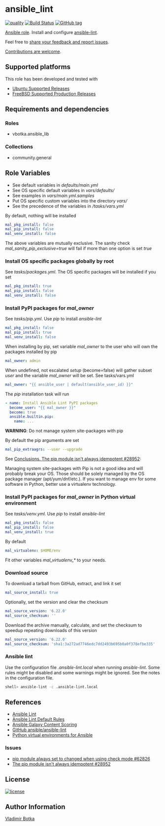 # ansible_lint

[![quality](https://img.shields.io/ansible/quality/27910)](https://galaxy.ansible.com/vbotka/ansible_lint)
[![Build Status](https://app.travis-ci.com/vbotka/ansible-lint.svg?branch=master)](https://app.travis-ci.com/vbotka/ansible-lint)
[![GitHub tag](https://img.shields.io/github/v/tag/vbotka/ansible-lint)](https://github.com/vbotka/ansible-lint/tags)

[Ansible role](https://galaxy.ansible.com/vbotka/ansible_lint/). Install and configure [ansible-lint](https://github.com/ansible-community/ansible-lint).

Feel free to [share your feedback and report issues](https://github.com/vbotka/ansible-lint/issues).

[Contributions are welcome](https://github.com/firstcontributions/first-contributions).


## Supported platforms

This role has been developed and tested with

- [Ubuntu Supported Releases](http://releases.ubuntu.com/)
- [FreeBSD Supported Production Releases](https://www.freebsd.org/releases/)


## Requirements and dependencies

### Roles

- vbotka.ansible_lib

### Collections

- community.general


## Role Variables

- See default variables in *defaults/main.yml*
- See OS specific default variables in *vars/defaults/*
- See examples in *vars/main.yml.samples*
- Put OS specific custom variables into the directory *vars/*
- See the precedence of the variables in */tasks/vars.yml*

By default, nothing will be installed

```yaml
mal_pkg_install: false
mal_pip_install: false
mal_venv_install: false
```

The above variables are mutually exclusive. The sanity check
*mal_sanity_pip_exclusive=true* will fail if more than one option is
set *true*


### Install OS specific packages globally by root

See *tasks/packages.yml*. The OS specific packages will be installed
if you set

```yaml
mal_pkg_install: true
mal_pip_install: false
mal_venv_install: false
```

### Install PyPI packages for *mal_owner*

See *tasks/pip.yml*. Use *pip* to install *ansible-lint*

```yaml
mal_pkg_install: false
mal_pip_install: true
mal_venv_install: false
```

When installing by pip, set variable *mal_owner* to the user who will
own the packages installed by pip

```yaml
mal_owner: admin
```

When undefined, not escalated *setup* (become=false) will gather
subset *user* and the variable *mal_owner* will be set. See
tasks/vars.yml

```yaml
mal_owner: "{{ ansible_user | default(ansible_user_id) }}"
```

The *pip* installation task will run

```yaml
- name: Install Ansible Lint PyPI packages
  become_user: "{{ mal_owner }}"
  become: true
  ansible.builtin.pip:
    name: ...
```

**WARNING**: Do not manage system site-packages with pip

By default the pip arguments are set

```yaml
mal_pip_extraagrs: --user --upgrade
```

See [Conclusions. The pip module isn't always idempotent #28952](https://github.com/ansible/ansible/issues/28952):

  Managing system site-packages with Pip is not a good idea and will
  probably break your OS. Those should be solely managed by the OS
  package manager (apt/yum/dnf/etc.). If you want to manage env for
  some software in Python, better use a virtualenv technology.


### Install PyPI packages for *mal_owner* in Python virtual environment

See *tasks/venv.yml*. Use *pip* to install *ansible-lint*

```yaml
mal_pkg_install: false
mal_pip_install: false
mal_venv_install: true
```

By default

```yaml
mal_virtualenv: $HOME/env
```
Fit other variables *mal_virtualenv_\** to your needs.


### Download source

To download a tarball from GitHub, extract, and link it set

```yaml
mal_source_install: true
```

Optionally, set the version and clear the checksum

```yaml
mal_source_version: '6.22.0'
mal_source_checksum: ''
```

Download the archive manually, calculate, and set the checksum to
speedup repeating downloads of this version

```yaml
mal_source_version: '6.22.0'
mal_source_checksum: 'sha1:3a272ad7746edc7dd2493b695b0a0f378efbe335'
```


### Ansible lint

Use the configuration file *.ansible-lint.local* when running
*ansible-lint*. Some rules might be disabled and some warnings might
be ignored. See the notes in the configuration file.

```bash
shell> ansible-lint -c .ansible-lint.local
```


## References

- [Ansible Lint](https://docs.ansible.com/ansible-lint/)
- [Ansible Lint Default Rules](https://docs.ansible.com/ansible-lint/rules/default_rules.html#default-rules)
- [Ansible Galaxy Content Scoring](https://galaxy.ansible.com/docs/contributing/content_scoring.html#syntax-score)
- [GitHub ansible/ansible-lint](https://github.com/ansible/ansible-lint)
- [Python virtual environments for Ansible](https://www.redhat.com/sysadmin/python-venv-ansible)


### Issues

- [pip module always set to changed when using check mode #62826](https://github.com/ansible/ansible/issues/62826)
- [The pip module isn't always idempotent #28952](https://github.com/ansible/ansible/issues/28952)


## License

[![license](https://img.shields.io/badge/license-BSD-red.svg)](https://www.freebsd.org/doc/en/articles/bsdl-gpl/article.html)


## Author Information

[Vladimir Botka](https://botka.info)
